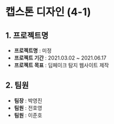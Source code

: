 # 캡스톤 디자인 (4-1)

## 1. 프로젝트명

- **프로젝트명** : 미정
- **프로젝트 기간** : 2021.03.02 ~ 2021.06.17
- **프로젝트 목표** : 딥페이크 탐지 웹사이트 제작

## 2. 팀원

- **팀장** : 박영진
- **팀원** : 전호영
- **팀원** : 이준호
